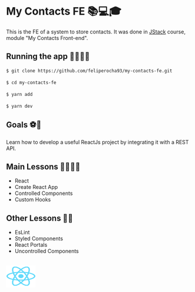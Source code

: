 # My Contacts FE 📚💻🎓
This is the FE of a system to store contacts. It was done in [JStack](https://jstack.com.br/]) course, module "My Contacts Front-end".

## Running the app 🏃🏼‍♂🔥
```
$ git clone https://github.com/feliperocha93/my-contacts-fe.git

$ cd my-contacts-fe

$ yarn add

$ yarn dev
```

## Goals ⚽🥅
Learn how to develop a useful ReactJs project by integrating it with a REST API.

## Main Lessons 📑👩🏿‍🎓
- React
- Create React App
- Controlled Components
- Custom Hooks

## Other Lessons 🔖😲
- EsLint
- Styled Components
- React Portals
- Uncontrolled Components
##

<img align="center" alt="React" title="React" height="60" width="80" src="https://raw.githubusercontent.com/devicons/devicon/master/icons/react/react-original.svg">
